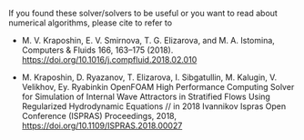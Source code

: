 If you found these solver/solvers to be useful or you want to read about numerical algorithms, please cite to refer to

* M. V. Kraposhin, E. V. Smirnova, T. G. Elizarova, and M. A. Istomina, 
Computers & Fluids 166, 163–175 (2018). https://doi.org/10.1016/j.compfluid.2018.02.010

* M.  Kraposhin, D. Ryazanov, T. Elizarova, I. Sibgatullin, M. Kalugin, V. Velikhov, Ey. Ryabinkin OpenFOAM High Performance Computing Solver for Simulation of Internal Wave Attractors in Stratified Flows Using Regularized Hydrodynamic Equations // in 2018 Ivannikov Ispras Open Conference (ISPRAS) Proceedings, 2018, https://doi.org/10.1109/ISPRAS.2018.00027 
